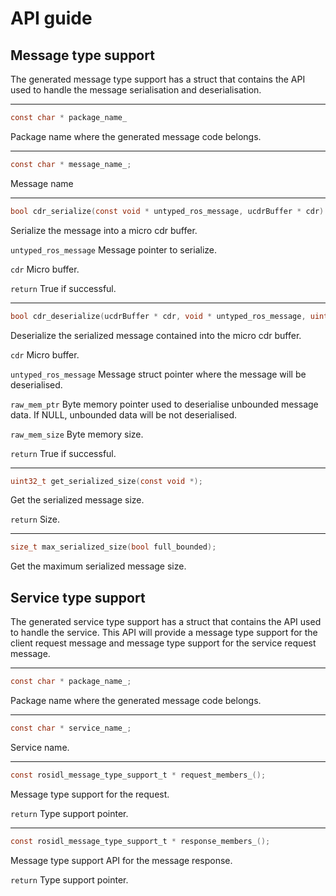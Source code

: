﻿# API guide 

## Message type support

The generated message type support has a struct that contains the API used to handle the message serialisation and deserialisation.

---
```C
const char * package_name_
```
Package name where the generated message code belongs.

---
```C
const char * message_name_;
```
Message name

---
```C
bool cdr_serialize(const void * untyped_ros_message, ucdrBuffer * cdr)
```
Serialize the message into a micro cdr buffer.

`untyped_ros_message`
Message pointer to serialize.

`cdr`
Micro buffer.

`return`
True if successful.

---
```C
bool cdr_deserialize(ucdrBuffer * cdr, void * untyped_ros_message, uint8_t * raw_mem_ptr, size_t raw_mem_size)
```
Deserialize the serialized message contained into the micro cdr buffer.

`cdr`
Micro buffer.

`untyped_ros_message`
Message struct pointer where the message will be deserialised.

`raw_mem_ptr` 
Byte memory pointer used to deserialise unbounded message data.
If NULL, unbounded data will be not deserialised.

`raw_mem_size`
Byte memory size.

`return` 
True if successful.

---
```C
uint32_t get_serialized_size(const void *);
```
Get the serialized message size.

`return`
Size.

---
```C
size_t max_serialized_size(bool full_bounded);
```
Get the maximum serialized message size.


## Service type support

The generated service type support has a struct that contains the API used to handle the service.
This API will provide a message type support for the client request message and message type support for the service request message.

---
```C
const char * package_name_;
```
Package name where the generated message code belongs.

---
```C
const char * service_name_;
```
Service name.

---
```C
const rosidl_message_type_support_t * request_members_();
```
Message type support for the request.

`return`
Type support pointer.

---
```C
const rosidl_message_type_support_t * response_members_();
```
Message type support API for the message response.

`return`
Type support pointer.
